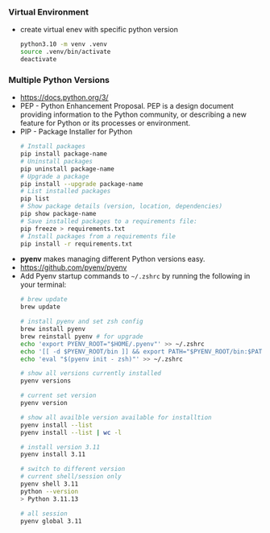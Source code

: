 ### Virtual Environment
- create virtual enev with specific python version
    ```bash
    python3.10 -m venv .venv
    source .venv/bin/activate
    deactivate
    ```

### Multiple Python Versions
- https://docs.python.org/3/
- PEP - Python Enhancement Proposal. PEP is a design document providing information to the Python community, or describing a new feature for Python or its processes or environment.
- PIP - Package Installer for Python
    ```bash
    # Install packages
    pip install package-name 
    # Uninstall packages
    pip uninstall package-name 
    # Upgrade a package
    pip install --upgrade package-name 
    # List installed packages
    pip list 
    # Show package details (version, location, dependencies)
    pip show package-name 
    # Save installed packages to a requirements file:
    pip freeze > requirements.txt 
    # Install packages from a requirements file
    pip install -r requirements.txt
    ```
- __pyenv__ makes managing different Python versions easy.
- https://github.com/pyenv/pyenv
- Add Pyenv startup commands to `~/.zshrc` by running the following in your terminal:
    ```bash
    # brew update
    brew update

    # install pyenv and set zsh config
    brew install pyenv
    brew reinstall pyenv # for upgrade
    echo 'export PYENV_ROOT="$HOME/.pyenv"' >> ~/.zshrc
    echo '[[ -d $PYENV_ROOT/bin ]] && export PATH="$PYENV_ROOT/bin:$PATH"' >> ~/.zshrc
    echo 'eval "$(pyenv init - zsh)"' >> ~/.zshrc
    
    # show all versions currently installed
    pyenv versions 

    # current set version
    pyenv version 

    # show all availble version available for installtion
    pyenv install --list 
    pyenv install --list | wc -l

    # install version 3.11
    pyenv install 3.11 
    
    # switch to different version
    # current shell/session only
    pyenv shell 3.11 
    python --version 
    > Python 3.11.13

    # all session
    pyenv global 3.11 
    ```

